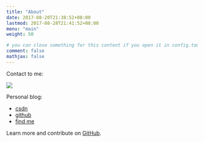 ```yaml
---
title: "About"
date: 2017-08-20T21:38:52+08:00
lastmod: 2017-08-28T21:41:52+08:00
menu: "main"
weight: 50

# you can close something for this content if you open it in config.toml.
comment: false
mathjax: false
---
```


Contact to me:


![](https://hospital.xxjwxc.cn/postcardserver/file/qrcode/oUq8a0eTRg8qaCLf_AaYuIXS63wk.jpg)


Personal blog:

* [csdn](https://blog.csdn.net/xie1xiao1jun)
* [github](https://github.com/xie1xiao1jun)
* [find me](https://hospital.xxjwxc.cn/postcardserver/file/qrcode/oUq8a0eTRg8qaCLf_AaYuIXS63wk.jpg)


Learn more and contribute on [GitHub](https://github.com/xie1xiao1jun).

